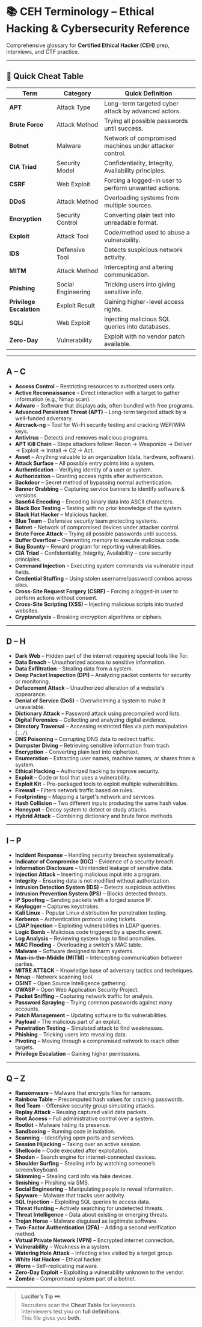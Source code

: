 # 📚 CEH Terminology – Ethical Hacking & Cybersecurity Reference

Comprehensive glossary for **Certified Ethical Hacker (CEH)** prep, interviews, and CTF practice.

---

## 📝 Quick Cheat Table

| Term | Category | Quick Definition |
|------|----------|------------------|
| **APT** | Attack Type | Long-term targeted cyber attack by advanced actors. |
| **Brute Force** | Attack Method | Trying all possible passwords until success. |
| **Botnet** | Malware | Network of compromised machines under attacker control. |
| **CIA Triad** | Security Model | Confidentiality, Integrity, Availability principles. |
| **CSRF** | Web Exploit | Forcing a logged-in user to perform unwanted actions. |
| **DDoS** | Attack Method | Overloading systems from multiple sources. |
| **Encryption** | Security Control | Converting plain text into unreadable format. |
| **Exploit** | Attack Tool | Code/method used to abuse a vulnerability. |
| **IDS** | Defensive Tool | Detects suspicious network activity. |
| **MITM** | Attack Method | Intercepting and altering communication. |
| **Phishing** | Social Engineering | Tricking users into giving sensitive info. |
| **Privilege Escalation** | Exploit Result | Gaining higher-level access rights. |
| **SQLi** | Web Exploit | Injecting malicious SQL queries into databases. |
| **Zero-Day** | Vulnerability | Exploit with no vendor patch available. |

---

## **A – C**
- **Access Control** – Restricting resources to authorized users only.
- **Active Reconnaissance** – Direct interaction with a target to gather information (e.g., Nmap scan).
- **Adware** – Software that displays ads, often bundled with free programs.
- **Advanced Persistent Threat (APT)** – Long-term targeted attack by a well-funded adversary.
- **Aircrack-ng** – Tool for Wi-Fi security testing and cracking WEP/WPA keys.
- **Antivirus** – Detects and removes malicious programs.
- **APT Kill Chain** – Steps attackers follow: Recon → Weaponize → Deliver → Exploit → Install → C2 → Act.
- **Asset** – Anything valuable to an organization (data, hardware, software).
- **Attack Surface** – All possible entry points into a system.
- **Authentication** – Verifying identity of a user or system.
- **Authorization** – Granting access rights after authentication.
- **Backdoor** – Secret method of bypassing normal authentication.
- **Banner Grabbing** – Capturing service banners to identify software & versions.
- **Base64 Encoding** – Encoding binary data into ASCII characters.
- **Black Box Testing** – Testing with no prior knowledge of the system.
- **Black Hat Hacker** – Malicious hacker.
- **Blue Team** – Defensive security team protecting systems.
- **Botnet** – Network of compromised devices under attacker control.
- **Brute Force Attack** – Trying all possible passwords until success.
- **Buffer Overflow** – Overwriting memory to execute malicious code.
- **Bug Bounty** – Reward program for reporting vulnerabilities.
- **CIA Triad** – Confidentiality, Integrity, Availability – core security principles.
- **Command Injection** – Executing system commands via vulnerable input fields.
- **Credential Stuffing** – Using stolen username/password combos across sites.
- **Cross-Site Request Forgery (CSRF)** – Forcing a logged-in user to perform actions without consent.
- **Cross-Site Scripting (XSS)** – Injecting malicious scripts into trusted websites.
- **Cryptanalysis** – Breaking encryption algorithms or ciphers.

---

## **D – H**
- **Dark Web** – Hidden part of the internet requiring special tools like Tor.
- **Data Breach** – Unauthorized access to sensitive information.
- **Data Exfiltration** – Stealing data from a system.
- **Deep Packet Inspection (DPI)** – Analyzing packet contents for security or monitoring.
- **Defacement Attack** – Unauthorized alteration of a website's appearance.
- **Denial of Service (DoS)** – Overwhelming a system to make it unavailable.
- **Dictionary Attack** – Password attack using precompiled word lists.
- **Digital Forensics** – Collecting and analyzing digital evidence.
- **Directory Traversal** – Accessing restricted files via path manipulation (`../`).
- **DNS Poisoning** – Corrupting DNS data to redirect traffic.
- **Dumpster Diving** – Retrieving sensitive information from trash.
- **Encryption** – Converting plain text into ciphertext.
- **Enumeration** – Extracting user names, machine names, or shares from a system.
- **Ethical Hacking** – Authorized hacking to improve security.
- **Exploit** – Code or tool that uses a vulnerability.
- **Exploit Kit** – Pre-packaged tools to exploit multiple vulnerabilities.
- **Firewall** – Filters network traffic based on rules.
- **Footprinting** – Mapping a target's network and services.
- **Hash Collision** – Two different inputs producing the same hash value.
- **Honeypot** – Decoy system to detect or study attacks.
- **Hybrid Attack** – Combining dictionary and brute force methods.

---

## **I – P**
- **Incident Response** – Handling security breaches systematically.
- **Indicator of Compromise (IOC)** – Evidence of a security breach.
- **Information Disclosure** – Unintended leakage of sensitive data.
- **Injection Attack** – Inserting malicious input into a program.
- **Integrity** – Ensuring data is not modified without authorization.
- **Intrusion Detection System (IDS)** – Detects suspicious activities.
- **Intrusion Prevention System (IPS)** – Blocks detected threats.
- **IP Spoofing** – Sending packets with a forged source IP.
- **Keylogger** – Captures keystrokes.
- **Kali Linux** – Popular Linux distribution for penetration testing.
- **Kerberos** – Authentication protocol using tickets.
- **LDAP Injection** – Exploiting vulnerabilities in LDAP queries.
- **Logic Bomb** – Malicious code triggered by a specific event.
- **Log Analysis** – Reviewing system logs to find anomalies.
- **MAC Flooding** – Overloading a switch's MAC table.
- **Malware** – Software designed to harm systems.
- **Man-in-the-Middle (MITM)** – Intercepting communication between parties.
- **MITRE ATT&CK** – Knowledge base of adversary tactics and techniques.
- **Nmap** – Network scanning tool.
- **OSINT** – Open Source Intelligence gathering.
- **OWASP** – Open Web Application Security Project.
- **Packet Sniffing** – Capturing network traffic for analysis.
- **Password Spraying** – Trying common passwords against many accounts.
- **Patch Management** – Updating software to fix vulnerabilities.
- **Payload** – The malicious part of an exploit.
- **Penetration Testing** – Simulated attack to find weaknesses.
- **Phishing** – Tricking users into revealing data.
- **Pivoting** – Moving through a compromised network to reach other targets.
- **Privilege Escalation** – Gaining higher permissions.

---

## **Q – Z**
- **Ransomware** – Malware that encrypts files for ransom.
- **Rainbow Table** – Precomputed hash values for cracking passwords.
- **Red Team** – Offensive security group simulating attacks.
- **Replay Attack** – Reusing captured valid data packets.
- **Root Access** – Full administrative control over a system.
- **Rootkit** – Malware hiding its presence.
- **Sandboxing** – Running code in isolation.
- **Scanning** – Identifying open ports and services.
- **Session Hijacking** – Taking over an active session.
- **Shellcode** – Code executed after exploitation.
- **Shodan** – Search engine for internet-connected devices.
- **Shoulder Surfing** – Stealing info by watching someone’s screen/keyboard.
- **Skimming** – Stealing card info via fake devices.
- **Smishing** – Phishing via SMS.
- **Social Engineering** – Manipulating people to reveal information.
- **Spyware** – Malware that tracks user activity.
- **SQL Injection** – Exploiting SQL queries to access data.
- **Threat Hunting** – Actively searching for undetected threats.
- **Threat Intelligence** – Data about existing or emerging threats.
- **Trojan Horse** – Malware disguised as legitimate software.
- **Two-Factor Authentication (2FA)** – Adding a second verification method.
- **Virtual Private Network (VPN)** – Encrypted internet connection.
- **Vulnerability** – Weakness in a system.
- **Watering Hole Attack** – Infecting sites visited by a target group.
- **White Hat Hacker** – Ethical hacker.
- **Worm** – Self-replicating malware.
- **Zero-Day Exploit** – Exploiting a vulnerability unknown to the vendor.
- **Zombie** – Compromised system part of a botnet.

---

> **Lucifer’s Tip 🕶️**:  
> Recruiters scan the **Cheat Table** for keywords.  
> Interviewers test you on **full definitions**.  
> This file gives you **both**.
